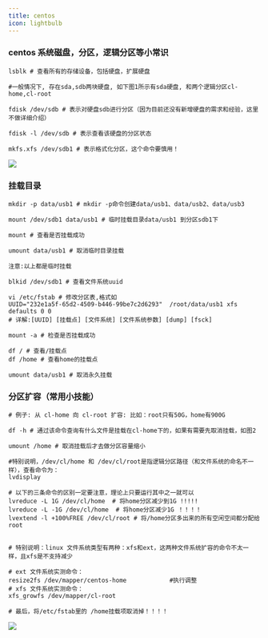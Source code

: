 ```yaml
---
title: centos
icon: lightbulb
---
```


### centos 系统磁盘，分区，逻辑分区等小常识

```shell
lsblk # 查看所有的存储设备，包括硬盘，扩展硬盘

#一般情况下, 存在sda,sdb两块硬盘, 如下图1所示有sda硬盘, 和两个逻辑分区cl-home,cl-root

fdisk /dev/sdb # 表示对硬盘sdb进行分区（因为目前还没有新增硬盘的需求和经验，这里不做详细介绍）

fdisk -l /dev/sdb # 表示查看该硬盘的分区状态

mkfs.xfs /dev/sdb1 # 表示格式化分区，这个命令要慎用！

```
![](https://oss-cwq.oss-rg-china-mainland.aliyuncs.com/centos/lsblk.png)



### 挂载目录
```shell
mkdir -p data/usb1 # mkdir -p命令创建data/usb1、data/usb2、data/usb3

mount /dev/sdb1 data/usb1 # 临时挂载目录data/usb1 到分区sdb1下

mount # 查看是否挂载成功

umount data/usb1 # 取消临时目录挂载

注意:以上都是临时挂载

blkid /dev/sdb1 # 查看文件系统uuid

vi /etc/fstab # 修改分区表,格式如
UUID="232e1a5f-65d2-4509-b446-99be7c2d6293"  /root/data/usb1 xfs defaults 0 0
# 详解:[UUID] [挂载点] [文件系统] [文件系统参数] [dump] [fsck]

mount -a # 检查是否挂载成功

df / # 查看/挂载点
df /home # 查看home的挂载点

umount data/usb1 # 取消永久挂载

```

### 分区扩容（常用小技能）
```shell
# 例子: 从 cl-home 向 cl-root 扩容: 比如：root只有50G，home有900G

df -h # 通过该命令查询有什么文件是挂载在cl-home下的，如果有需要先取消挂载，如图2

umount /home # 取消挂载后才去做分区容量缩小

#特别说明，/dev/cl/home 和 /dev/cl/root是指逻辑分区路径（和文件系统的命名不一样），查看命令为：
lvdisplay

# 以下的三条命令的区别一定要注意，理论上只要运行其中之一就可以
lvreduce -L 1G /dev/cl/home  # 将home分区减少到1G !!!!!
lvreduce -L -1G /dev/cl/home  # 将home分区减少1G ！！！！
lvextend -l +100%FREE /dev/cl/root # 将/home分区多出来的所有空闲空间都分配给root


# 特别说明：linux 文件系统类型有两种：xfs和ext，这两种文件系统扩容的命令不太一样，且xfs是不支持减少

# ext 文件系统实测命令：
resize2fs /dev/mapper/centos-home            #执行调整
# xfs 文件系统实测命令：
xfs_growfs /dev/mapper/cl-root

# 最后，将/etc/fstab里的 /home挂载项取消掉！！！！

```
![](https://oss-cwq.oss-rg-china-mainland.aliyuncs.com/centos/mount_home.png)
